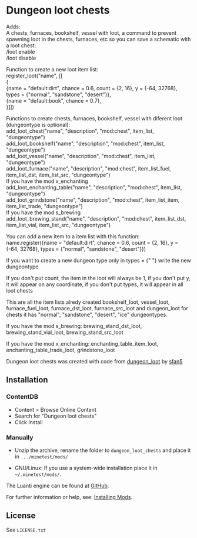 # Dungeon loot chests 

Adds:
<br>
A chests, furnaces, bookshelf, vessel with loot, a command to prevent spawning loot in the chests, furnaces, etc so you can save a schematic with a loot chest:
<br>
/loot enable
<br>
/loot disable

Function to create a new loot item list:
<br>
register_loot("name", [[
<br>
	{
 <br>
		{name = "default:dirt", chance = 0.6, count = {2, 16}, y = {-64, 32768}, types = {"normal", "sandstone", "desert"}},
<br>
		{name = "default:book", chance = 0.7},
<br>
	}]])

Functions to create chests, furnaces, bookshelf, vessel with diferent loot (dungeontype is optional):
<br>
add_loot_chest("name", "description", "mod:chest", item_list, "dungeontype")
<br>
add_loot_bookshelf("name", "description", "mod:chest", item_list, "dungeontype")
<br>
add_loot_vessel("name", "description", "mod:chest", item_list, "dungeontype")
<br>
add_loot_furnace("name", "description", "mod:chest", item_list_fuel, item_list_dst, item_list_src, "dungeontype")
<br>
If you have the mod x_enchanting
<br>
add_loot_enchanting_table("name", "description", "mod:chest", item_list, "dungeontype")
<br>
add_loot_grindstone("name", "description", "mod:chest", item_list_item, item_list_trade, "dungeontype")
<br>
If you have the mod s_brewing
<br>
add_loot_brewing_stand("name", "description", "mod:chest", item_list_dst, item_list_vial, item_list_src, "dungeontype")

You can add a new item to a item list with this function:
<br>
name.register({name = "default:dirt", chance = 0.6, count = {2, 16}, y = {-64, 32768}, types = {"normal", "sandstone", "desert"}})

If you want to create a new dungeon type only in types = {" "} write the new dungeontype

If you don't put count, the item in the loot will always be 1, if you don't put y, it will appear on any coordinate, if you don't put types, it will appear in all loot chests

This are all the item lists alredy created bookshelf_loot, vessel_loot, furnace_fuel_loot, furnace_dst_loot, furnace_src_loot and dungeon_loot for chests it has "normal", "sandstone", "desert", "ice" dungeontypes.

If you have the mod s_brewing: brewing_stand_dst_loot, brewing_stand_vial_loot, brewing_stand_src_loot

If you have the mod x_enchanting: enchanting_table_item_loot, enchanting_table_trade_loot, grindstone_loot

Dungeon loot chests was created with code from [dungeon_loot](https://github.com/luanti-org/minetest_game/tree/master/mods/dungeon_loot) by [sfan5](https://github.com/sfan5)

## Installation

### ContentDB

* Content > Browse Online Content
* Search for "Dungeon loot chests"
* Click Install

### Manually

- Unzip the archive, rename the folder to `dungeon_loot_chests` and
place it in `.../minetest/mods/`

- GNU/Linux: If you use a system-wide installation place it in `~/.minetest/mods/`.

The Luanti engine can be found at [GitHub](https://github.com/minetest/minetest).

For further information or help, see: [Installing Mods](https://wiki.luanti.org/Installing_Mods).

## License

See `LICENSE.txt`

